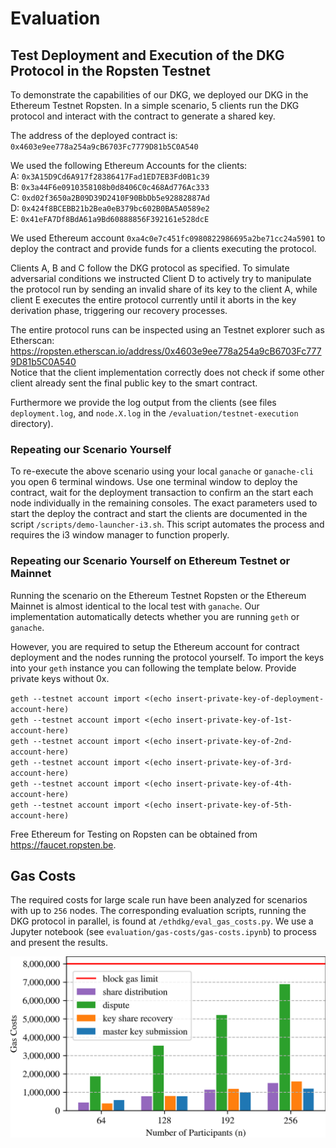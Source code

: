 
# Evaluation

## Test Deployment and Execution of the DKG Protocol in the Ropsten Testnet

To demonstrate the capabilities of our DKG, we deployed our DKG in the Ethereum Testnet Ropsten.
In a simple scenario, 5 clients run the DKG protocol and interact with the contract to generate a shared key.

The address of the deployed contract is: `0x4603e9ee778a254a9cB6703Fc7779D81b5C0A540`

We used the following Ethereum Accounts for the clients:  
A: `0x3A15D9Cd6A917f28386417Fad1ED7EB3Fd0B1c39`  
B: `0x3a44F6e0910358108b0d8406C0c468Ad776Ac333`  
C: `0xd02f3650a2B09D39D2410F90BbDb5e92882887Ad`  
D: `0x424f8BCEBB21b2Bea0eB379bc602B0BA5A0589e2`  
E: `0x41eFA7Df8BdA61a9Bd60888856F392161e528dcE`  

We used Ethereum account `0xa4c0e7c451fc0980822986695a2be71cc24a5901` to deploy the contract and provide funds for a clients executing the protocol.

Clients A, B and C follow the DKG protocol as specified.
To simulate adversarial conditions we instructed Client D to actively try to manipulate the protocol run by sending an invalid share of its key to the client A, while client E executes the entire protocol currently until it aborts in the key derivation phase, triggering our recovery processes.

The entire protocol runs can be inspected using an Testnet explorer such as Etherscan:  
<https://ropsten.etherscan.io/address/0x4603e9ee778a254a9cB6703Fc7779D81b5C0A540>  
Notice that the client implementation correctly does not check if some other client already sent the final public key to the smart contract.

Furthermore we provide the log output from the clients (see files `deployment.log`, and `node.X.log` in the `/evaluation/testnet-execution` directory).

### Repeating our Scenario Yourself

To re-execute the above scenario using your local `ganache` or `ganache-cli` you open 6 terminal windows.
Use one terminal window to deploy the contract, wait for the deployment transaction to confirm an the start each node individually in the remaining consoles. The exact parameters used to start the deploy the contract and start the clients are documented in the script `/scripts/demo-launcher-i3.sh`. This script automates the process and requires the i3 window manager to function properly.

### Repeating our Scenario Yourself on Ethereum Testnet or Mainnet

Running the scenario on the Ethereum Testnet Ropsten or the Ethereum Mainnet is almost identical to the local test with `ganache`. Our implementation automatically detects whether you are running `geth` or `ganache`.

However, you are required to setup the Ethereum account for contract deployment and the nodes running the protocol yourself.
To import the keys into your `geth` instance you can following the template below. Provide private keys without 0x.

`geth --testnet account import <(echo insert-private-key-of-deployment-account-here)`  
`geth --testnet account import <(echo insert-private-key-of-1st-account-here)`  
`geth --testnet account import <(echo insert-private-key-of-2nd-account-here)`  
`geth --testnet account import <(echo insert-private-key-of-3rd-account-here)`  
`geth --testnet account import <(echo insert-private-key-of-4th-account-here)`  
`geth --testnet account import <(echo insert-private-key-of-5th-account-here)`

Free Ethereum for Testing on Ropsten can be obtained from <https://faucet.ropsten.be>.

## Gas Costs

The required costs for large scale run have been analyzed for scenarios with up to `256` nodes.
The corresponding evaluation scripts, running the DKG protocol in parallel, is found at `/ethdkg/eval_gas_costs.py`.
We use a Jupyter notebook (see `evaluation/gas-costs/gas-costs.ipynb`) to process and present the results.

![Computational costs, measured in gas per transaction, for all the interactions with the smart contract](gas-costs/gas-costs.png)
